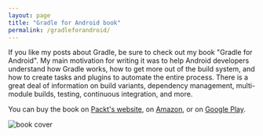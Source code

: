 ```yaml
---
layout: page
title: "Gradle for Android book"
permalink: /gradleforandroid/
---
```


If you like my posts about Gradle, be sure to check out my book "Gradle for Android". My main motivation for writing it was to help Android developers understand how Gradle works, how to get more out of the build system, and how to create tasks and plugins to automate the entire process. There is a great deal of information on build variants, dependency management, multi-module builds, testing, continuous integration, and more.

You can buy the book on [Packt's website](https://www.packtpub.com/application-development/gradle-android "Gradle for Android - Packt Publishing"), on [Amazon](http://www.amazon.com/gp/product/1783986824/ref=as_li_tl?ie=UTF8&camp=1789&creative=9325&creativeASIN=1783986824&linkCode=as2&tag=kevpelblo-20&linkId=4SC63BNQEBHIDPVH "Gradle for Android - Amazon"), or on [Google Play](https://play.google.com/store/books/details/Kevin_Pelgrims_Gradle_for_Android?id=Uyw0CgAAQBAJ "Gradle for Android - Google Play").

![book cover](http://www.kevinpelgrims.com/blog/files/images/2015/05/gradle_for_android_cover.jpg)
